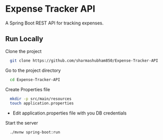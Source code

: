 # Expense Tracker API

A Spring Boot REST API for tracking expenses.

## Run Locally

Clone the project

```bash
  git clone https://github.com/sharmashubham850/Expense-Tracker-API
```

Go to the project directory

```bash
  cd Expense-Tracker-API
```

Create Properties file

```bash
  mkdir -p src/main/resources
  touch application.properties
```

- Edit application.properties file with you DB credentials

Start the server

```bash
  ./mvnw spring-boot:run
```
